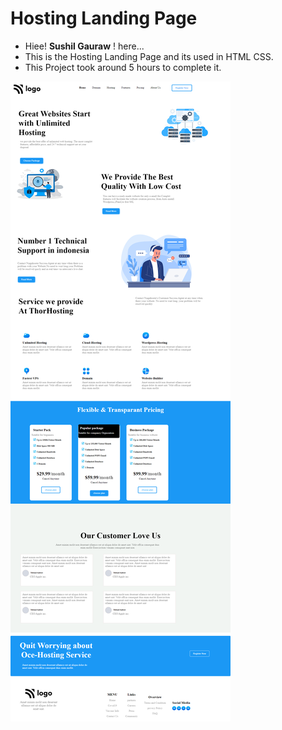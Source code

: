 # Hosting Landing Page
+ Hiee! **Sushil Gauraw** ! here...
+ This is the Hosting Landing Page and its used in HTML CSS.
+ This Project took around 5 hours to complete it.

![LIVE Link](./image/screencapture-file-D-live-class-project-11-index-html-2022-09-08-11_04_20.png)